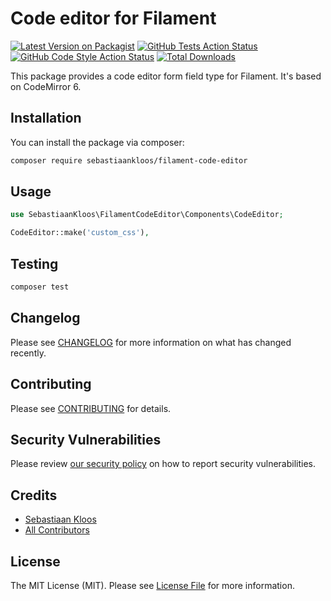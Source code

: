 # Code editor for Filament

[![Latest Version on Packagist](https://img.shields.io/packagist/v/sebastiaankloos/filament-code-editor.svg?style=flat-square)](https://packagist.org/packages/sebastiaankloos/filament-code-editor)
[![GitHub Tests Action Status](https://img.shields.io/github/workflow/status/sebastiaankloos/filament-code-editor/run-tests?label=tests)](https://github.com/sebastiaankloos/filament-codee-ditor/actions?query=workflow%3Arun-tests+branch%3Amain)
[![GitHub Code Style Action Status](https://img.shields.io/github/workflow/status/sebastiaankloos/filament-codee-ditor/Check%20&%20fix%20styling?label=code%20style)](https://github.com/sebastiaankloos/filament-code-editor/actions?query=workflow%3A"Check+%26+fix+styling"+branch%3Amain)
[![Total Downloads](https://img.shields.io/packagist/dt/sebastiaankloos/filament-code-editor.svg?style=flat-square)](https://packagist.org/packages/sebastiaankloos/filament-code-editor)

This package provides a code editor form field type for Filament. It's based on CodeMirror 6.

## Installation

You can install the package via composer:

```bash
composer require sebastiaankloos/filament-code-editor
```

## Usage

```php
use SebastiaanKloos\FilamentCodeEditor\Components\CodeEditor;

CodeEditor::make('custom_css'),
```

## Testing

```bash
composer test
```

## Changelog

Please see [CHANGELOG](CHANGELOG.md) for more information on what has changed recently.

## Contributing

Please see [CONTRIBUTING](https://github.com/spatie/.github/blob/main/CONTRIBUTING.md) for details.

## Security Vulnerabilities

Please review [our security policy](../../security/policy) on how to report security vulnerabilities.

## Credits

- [Sebastiaan Kloos](https://github.com/SebastiaanKloos)
- [All Contributors](../../contributors)

## License

The MIT License (MIT). Please see [License File](LICENSE.md) for more information.
